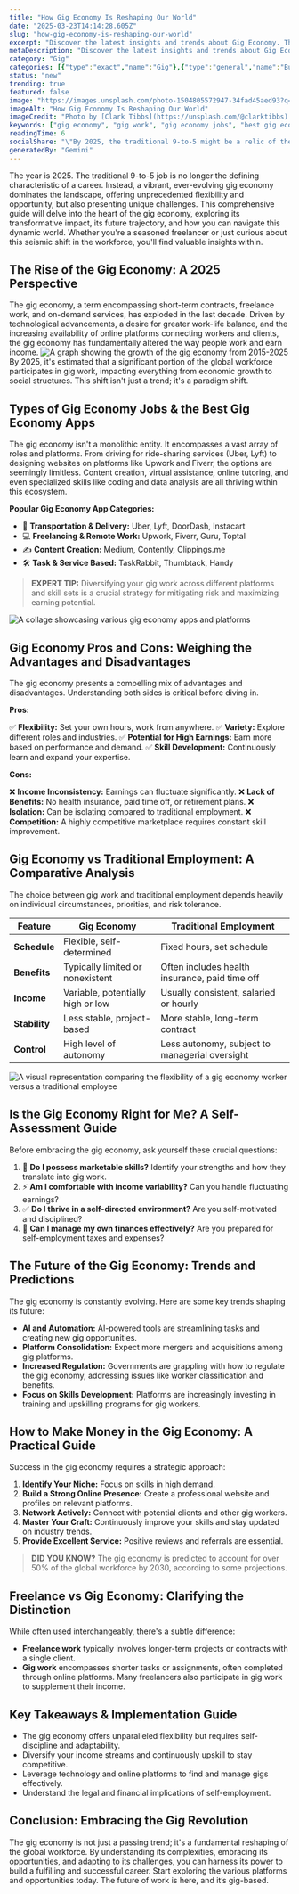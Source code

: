 ```yaml
---
title: "How Gig Economy Is Reshaping Our World"
date: "2025-03-23T14:14:28.605Z"
slug: "how-gig-economy-is-reshaping-our-world"
excerpt: "Discover the latest insights and trends about Gig Economy. This comprehensive guide covers everything you need to know about Gig Economy in 2025."
metaDescription: "Discover the latest insights and trends about Gig Economy. This comprehensive guide covers everything you need to know about Gig Economy in 2025."
category: "Gig"
categories: [{"type":"exact","name":"Gig"},{"type":"general","name":"Business"},{"type":"medium","name":"Human Resources"},{"type":"specific","name":"Talent Acquisition"},{"type":"niche","name":"Freelance Management"}]
status: "new"
trending: true
featured: false
image: "https://images.unsplash.com/photo-1504805572947-34fad45aed93?q=85&w=1200&fit=max&fm=webp&auto=compress"
imageAlt: "How Gig Economy Is Reshaping Our World"
imageCredit: "Photo by [Clark Tibbs](https://unsplash.com/@clarktibbs) on Unsplash"
keywords: ["gig economy", "gig work", "gig economy jobs", "best gig economy apps", "future of gig economy", "gig economy pros and cons", "how to make money in the gig economy", "gig economy vs traditional employment", "is the gig economy right for me?", "freelance vs gig economy"]
readingTime: 6
socialShare: "\"By 2025, the traditional 9-to-5 might be a relic of the past. The gig economy's rise isn't just a trend—it's a fundamental shift in how we work and live.\""
generatedBy: "Gemini"
---
```




The year is 2025.  The traditional 9-to-5 job is no longer the defining characteristic of a career.  Instead, a vibrant, ever-evolving gig economy dominates the landscape, offering unprecedented flexibility and opportunity, but also presenting unique challenges. This comprehensive guide will delve into the heart of the gig economy, exploring its transformative impact, its future trajectory, and how you can navigate this dynamic world.  Whether you're a seasoned freelancer or just curious about this seismic shift in the workforce, you'll find valuable insights within.

## The Rise of the Gig Economy: A 2025 Perspective

The gig economy, a term encompassing short-term contracts, freelance work, and on-demand services, has exploded in the last decade.  Driven by technological advancements, a desire for greater work-life balance, and the increasing availability of online platforms connecting workers and clients, the gig economy has fundamentally altered the way people work and earn income. ![A graph showing the growth of the gig economy from 2015-2025](https://images.unsplash.com/photo-1451187580459-43490279c0fa?q=85&w=1200&fit=max&fm=webp&auto=compress)  By 2025, it's estimated that a significant portion of the global workforce participates in gig work, impacting everything from economic growth to social structures.  This shift isn't just a trend; it's a paradigm shift.

## Types of Gig Economy Jobs & the Best Gig Economy Apps

The gig economy isn't a monolithic entity. It encompasses a vast array of roles and platforms.  From driving for ride-sharing services (Uber, Lyft) to designing websites on platforms like Upwork and Fiverr, the options are seemingly limitless.  Content creation, virtual assistance, online tutoring, and even specialized skills like coding and data analysis are all thriving within this ecosystem.

**Popular Gig Economy App Categories:**

* 🚗 **Transportation & Delivery:** Uber, Lyft, DoorDash, Instacart
* 💻 **Freelancing & Remote Work:** Upwork, Fiverr, Guru, Toptal
* ✍️ **Content Creation:** Medium, Contently, Clippings.me
* 🛠️ **Task & Service Based:** TaskRabbit, Thumbtack, Handy

> **EXPERT TIP:**  Diversifying your gig work across different platforms and skill sets is a crucial strategy for mitigating risk and maximizing earning potential.

![A collage showcasing various gig economy apps and platforms](https://images.unsplash.com/photo-1484417894907-623942c8ee29?q=85&w=1200&fit=max&fm=webp&auto=compress)

## Gig Economy Pros and Cons: Weighing the Advantages and Disadvantages

The gig economy presents a compelling mix of advantages and disadvantages.  Understanding both sides is critical before diving in.

**Pros:**

✅ **Flexibility:** Set your own hours, work from anywhere.
✅ **Variety:** Explore different roles and industries.
✅ **Potential for High Earnings:**  Earn more based on performance and demand.
✅ **Skill Development:** Continuously learn and expand your expertise.

**Cons:**

❌ **Income Inconsistency:**  Earnings can fluctuate significantly.
❌ **Lack of Benefits:**  No health insurance, paid time off, or retirement plans.
❌ **Isolation:**  Can be isolating compared to traditional employment.
❌ **Competition:**  A highly competitive marketplace requires constant skill improvement.

## Gig Economy vs Traditional Employment: A Comparative Analysis

The choice between gig work and traditional employment depends heavily on individual circumstances, priorities, and risk tolerance.

| Feature          | Gig Economy                               | Traditional Employment                        |
|-----------------|-------------------------------------------|---------------------------------------------|
| **Schedule**     | Flexible, self-determined                   | Fixed hours, set schedule                     |
| **Benefits**     | Typically limited or nonexistent            | Often includes health insurance, paid time off |
| **Income**       | Variable, potentially high or low           | Usually consistent, salaried or hourly       |
| **Stability**    | Less stable, project-based                 | More stable, long-term contract             |
| **Control**      | High level of autonomy                     | Less autonomy, subject to managerial oversight |

![A visual representation comparing the flexibility of a gig economy worker versus a traditional employee](https://images.unsplash.com/photo-1517976487492-5750f3195933?q=85&w=1200&fit=max&fm=webp&auto=compress)

## Is the Gig Economy Right for Me?  A Self-Assessment Guide

Before embracing the gig economy, ask yourself these crucial questions:

1. 🔑 **Do I possess marketable skills?**  Identify your strengths and how they translate into gig work.
2. ⚡ **Am I comfortable with income variability?**  Can you handle fluctuating earnings?
3. ✅ **Do I thrive in a self-directed environment?**  Are you self-motivated and disciplined?
4. 🤔 **Can I manage my own finances effectively?**  Are you prepared for self-employment taxes and expenses?

## The Future of the Gig Economy: Trends and Predictions

The gig economy is constantly evolving.  Here are some key trends shaping its future:

* **AI and Automation:** AI-powered tools are streamlining tasks and creating new gig opportunities.
* **Platform Consolidation:**  Expect more mergers and acquisitions among gig platforms.
* **Increased Regulation:**  Governments are grappling with how to regulate the gig economy, addressing issues like worker classification and benefits.
* **Focus on Skills Development:**  Platforms are increasingly investing in training and upskilling programs for gig workers.

## How to Make Money in the Gig Economy: A Practical Guide

Success in the gig economy requires a strategic approach:

1. **Identify Your Niche:**  Focus on skills in high demand.
2. **Build a Strong Online Presence:** Create a professional website and profiles on relevant platforms.
3. **Network Actively:** Connect with potential clients and other gig workers.
4. **Master Your Craft:** Continuously improve your skills and stay updated on industry trends.
5. **Provide Excellent Service:**  Positive reviews and referrals are essential.

> **DID YOU KNOW?**  The gig economy is predicted to account for over 50% of the global workforce by 2030, according to some projections.

##  Freelance vs Gig Economy: Clarifying the Distinction

While often used interchangeably, there's a subtle difference:

* **Freelance work** typically involves longer-term projects or contracts with a single client.
* **Gig work** encompasses shorter tasks or assignments, often completed through online platforms.  Many freelancers also participate in gig work to supplement their income.

## Key Takeaways & Implementation Guide

* The gig economy offers unparalleled flexibility but requires self-discipline and adaptability.
* Diversify your income streams and continuously upskill to stay competitive.
* Leverage technology and online platforms to find and manage gigs effectively.
* Understand the legal and financial implications of self-employment.

## Conclusion: Embracing the Gig Revolution

The gig economy is not just a passing trend; it's a fundamental reshaping of the global workforce.  By understanding its complexities, embracing its opportunities, and adapting to its challenges, you can harness its power to build a fulfilling and successful career.  Start exploring the various platforms and opportunities today.  The future of work is here, and it’s gig-based.


